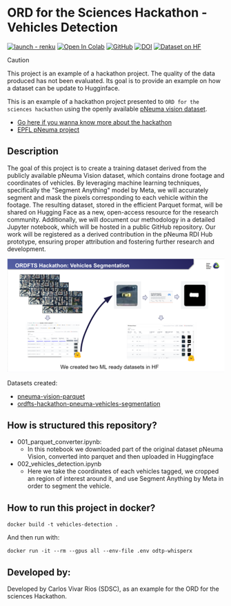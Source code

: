 # ORD for the Sciences Hackathon - Vehicles Detection

[![launch - renku](https://renkulab.io/renku-badge.svg)](https://renkulab.io/v2/projects/hackathon-team-1/pneuma-vehicles-detection) [![Open In Colab](https://colab.research.google.com/assets/colab-badge.svg)](https://colab.research.google.com/github/sdsc-ordes/ordfts-hackathon-vehicles-detection/blob/main/002_vehicles_detection.ipynb)
 [![GitHub](https://badgen.net/badge/icon/github?icon=github&label)](https://github.com/sdsc-ordes/ordfts-hackathon-vehicles-detection) [![DOI](https://zenodo.org/badge/DOI/10.5281/zenodo.12751861.svg)](https://doi.org/10.5281/zenodo.12751861) [![Dataset on HF](https://huggingface.co/datasets/huggingface/badges/resolve/main/dataset-on-hf-md.svg)](https://huggingface.co/datasets/katospiegel/ordfts-hackathon-pneuma-vehicles-segmentation)


> [!CAUTION]
> This project is an example of a hackathon project. The quality of the data produced has not been evaluated. Its goal is to provide an example on how a dataset can be update to Hugginface. 

This is an example of a hackathon project presented to `ORD for the sciences hackathon` using the openly available [pNeuma vision dataset](https://zenodo.org/records/7426506). 

- [Go here if you wanna know more about the hackathon](https://sdsc-hackathons.ch/)
- [EPFL pNeuma project](https://open-traffic.epfl.ch)


## Description

The goal of this project is to create a training dataset derived from the publicly available pNeuma Vision dataset, which contains drone footage and coordinates of vehicles. By leveraging machine learning techniques, specifically the "Segment Anything" model by Meta, we will accurately segment and mask the pixels corresponding to each vehicle within the footage. The resulting dataset, stored in the efficient Parquet format, will be shared on Hugging Face as a new, open-access resource for the research community. Additionally, we will document our methodology in a detailed Jupyter notebook, which will be hosted in a public GitHub repository. Our work will be registered as a derived contribution in the pNeuma RDI Hub prototype, ensuring proper attribution and fostering further research and development.

![alt text](assets/summary.png)

Datasets created:

- [pneuma-vision-parquet](https://huggingface.co/datasets/katospiegel/pneuma-vision-parquet)
- [ordfts-hackathon-pneuma-vehicles-segmentation](https://huggingface.co/datasets/katospiegel/ordfts-hackathon-pneuma-vehicles-segmentation)


## How is structured this repository?

- 001_parquet_converter.ipynb: 
    - In this notebook we downloaded part of the original dataset pNeuma Vision, converted into parquet and then uploaded in Huggingface
- 002_vehicles_detection.ipynb
    - Here we take the coordinates of each vehicles tagged, we cropped an region of interest around it, and use Segment Anything by Meta in order to segment the vehicle.


## How to run this project in docker? 

```
docker build -t vehicles-detection . 
```

And then run with:

```
docker run -it --rm --gpus all --env-file .env odtp-whisperx
```

## Developed by: 

Developed by Carlos Vivar Rios (SDSC), as an example for the ORD for the sciences Hackathon.